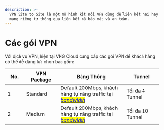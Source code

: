```yaml
---
description: >-
  VPN Site to Site là một mô hình kết nối VPN dùng để liên kết hai hay nhiều
  mạng riêng tư thông qua liên kết mã bảo mật và an toàn.
---
```


# Các gói VPN

Với dịch vụ VPN, hiện tại VNG Cloud cung cấp các gói VPN để khách hàng có thể dễ dàng lựa chọn bao gồm:

<table><thead><tr><th width="73">No.</th><th width="138">VPN Package</th><th width="373">Băng Thông</th><th width="161">Tunnel</th></tr></thead><tbody><tr><td>1</td><td>Standard</td><td>Default 200Mbps, khách hàng tự nâng traffic tại <a href="https://docs.vngcloud.vn/vng-cloud-document/v/vn/vserver/compute-hcm03-1a/network/bandwidth-hcm-03/dich-vu-datatransfers-bandwidth"><em><mark style="color:blue;">bandwidth</mark></em></a></td><td>Tối đa 4 Tunnel</td></tr><tr><td>2</td><td>Medium</td><td>Default 200Mbps, khách hàng tự nâng traffic tại <a href="https://docs.vngcloud.vn/vng-cloud-document/v/vn/vserver/compute-hcm03-1a/network/bandwidth-hcm-03/dich-vu-datatransfers-bandwidth"><em><mark style="color:blue;">bandwidth</mark></em></a></td><td>Tối đa 10 Tunnel</td></tr></tbody></table>


